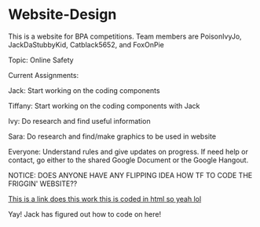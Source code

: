 # Website-Design
This is a website for BPA competitions. Team members are PoisonIvyJo, JackDaStubbyKid, Catblack5652, and FoxOnPie

Topic: Online Safety

Current Assignments:

Jack: Start working on the coding components

Tiffany: Start working on the coding components with Jack

Ivy: Do research and find useful information

Sara: Do research and find/make graphics to be used in website

Everyone: Understand rules and give updates on progress. If need help or contact, go either to the shared Google Document or the Google Hangout.

NOTICE: DOES ANYONE HAVE ANY FLIPPING IDEA HOW TF TO CODE THE FRIGGIN' WEBSITE??

<a href="https://www.cabbusiness.org">This is a link does this work this is coded in html so yeah lol</a>

Yay! Jack has figured out how to code on here!
